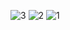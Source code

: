 ![3](https://github.com/TRBLACKSEA/DeepFreeze---Cool-Storage-Designer/assets/11296029/3473e9d7-8ce5-4817-9672-1a59b6651419)
![2](https://github.com/TRBLACKSEA/DeepFreeze---Cool-Storage-Designer/assets/11296029/3d615186-a8d0-4057-ae08-201b644ad90e)
![1](https://github.com/TRBLACKSEA/DeepFreeze---Cool-Storage-Designer/assets/11296029/65832b19-3742-4509-9b63-12382428c9d0)


